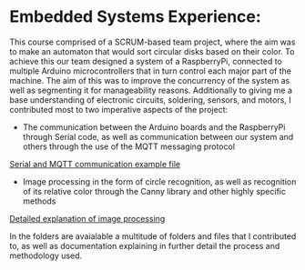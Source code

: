 # Embedded Systems Experience:
This course comprised of a SCRUM-based team project, where the aim was to make an automaton that would sort circular disks based on their color. To achieve this our team designed a system of a RaspberryPi, connected to multiple Arduino microcontrollers that in turn control each major part of the machine. The aim of this was to improve the concurrency of the system as well as segmenting it for manageability reasons. Additionally to giving me a base understanding of electronic circuits, soldering, sensors, and motors, I contributed most to two imperative aspects of the project:
 - The communication between the Arduino boards and the RaspberryPi through Serial code, as well as communication between our system and others through the use of the MQTT messaging protocol
 
 [Serial and MQTT communication example file](./ArduinoRaspberryCommunication/PuckPushFactoryFloor/src/main.cpp)
 
 - Image processing in the form of circle recognition, as well as recognition of its relative color through the Canny library and other highly specific methods

[Detailed explanation of image processing](./Robot%20logic/Programming%20Logbook.ipynb)

In the folders are avaialable a multitude of folders and files that I contributed to, as well as documentation explaining in further detail the process and methodology used. 
